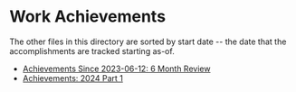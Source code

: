 # Work Achievements
The other files in this directory are sorted by start date -- the date that the accomplishments are tracked starting as-of.

* [Achievements Since 2023-06-12: 6 Month Review](./20230612.md)
* [Achievements: 2024 Part 1](./20240101.md)
